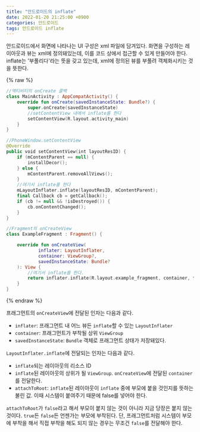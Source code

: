 ```yaml
---
title: "안드로이드의 inflate"
date: 2022-01-20 21:25:00 +0900
categories: 안드로이드
tags: 안드로이드 inflate
---
```

안드로이드에서 화면에 나타나는 UI 구성은 xml 파일에 담겨있다. 화면을 구성하는 레이아웃과 뷰는 xml에 정의돼있는데, 이를 코드 상에서 접근할 수 있게 만들어야 한다. inflate는 '부풀리다'라는 뜻을 갖고 있는데, xml에 정의된 뷰를 부풀려 객체화시키는 것을 뜻한다.

{% raw %}
```kotlin
//액티비티의 onCreate 콜백
class MainActivity : AppCompatActivity() {
    override fun onCreate(savedInstanceState: Bundle?) {
        super.onCreate(savedInstanceState)
        //setContentView 내에서 inflate를 한다
        setContentView(R.layout.activity_main)
    }
}

//PhoneWindow.setContentView
@Override
public void setContentView(int layoutResID) {
    if (mContentParent == null) {
        installDecor();
    } else {
        mContentParent.removeAllViews();
    }
    //여기서 inflate를 한다
    mLayoutInflater.inflate(layoutResID, mContentParent);
    final Callback cb = getCallback();
    if (cb != null && !isDestroyed()) {
        cb.onContentChanged();
    }
}

//Fragment의 onCreateView
class ExampleFragment : Fragment() {

    override fun onCreateView(
            inflater: LayoutInflater,
            container: ViewGroup?,
            savedInstanceState: Bundle?
    ): View {
        //여기서 inflate를 한다.
        return inflater.inflate(R.layout.example_fragment, container, false)
    }
}
```
{% endraw %}

프래그먼트의 `onCreateView`에 전달된 인자는 다음과 같다.
* `inflater`: 프래그먼트 내 어느 뷰든 `inflate`할 수 있는 `LayoutInflater`
* `container`: 프래그먼트가 부착될 상위 `ViewGroup`
* `savedInstanceState`: `Bundle` 객체로 프래그먼트 상태가 저장돼있다.

`LayoutInflater.inflate`에 전달되는 인자는 다음과 같다.
* `inflate`되는 레이아웃의 리소스 ID
* `inflate`된 레이아웃의 상위가 될 `ViewGroup`. `onCreateView`에 전달된 `container`를 전달한다.
* `attachToRoot`: `inflate`된 레이아웃이 `inflate` 중에 부모에 붙을 것인지를 뜻하는 불린 값. 이때 시스템이 붙여주기 때문에 false를 넣어야 한다.

`attachToRoot`가 `false`라고 해서 부모이 붙지 않는 것이 아니라 지금 당장은 붙지 않는 것이다. `true`든 `false`든 언젠가는 부모에 부착된다. 단, 프래그먼트처럼 시스템이 부모에 부착을 해서 직접 부착을 해도 되지 않는 경우는 무조건 `false`를 전달해야 한다.